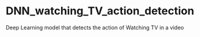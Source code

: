 # DNN_watching_TV_action_detection
Deep Learning model that detects the action of Watching TV in a video
